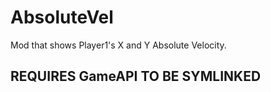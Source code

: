 # AbsoluteVel
Mod that shows Player1's X and Y Absolute Velocity.

## REQUIRES GameAPI TO BE SYMLINKED ##
